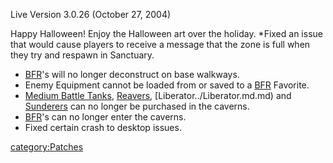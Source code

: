Live Version 3.0.26 (October 27, 2004)

Happy Halloween! Enjoy the Halloween art over the holiday. \*Fixed an
issue that would cause players to receive a message that the zone is
full when they try and respawn in Sanctuary.

- [BFR](../BFR.md)'s will no longer deconstruct on base walkways.
- Enemy Equipment cannot be loaded from or saved to a
  [BFR](../BFR.md) Favorite.
- [Medium Battle Tanks](../Medium_Battle_Tank.md),
  [Reavers](../Reaver.md), [Liberator../Liberator.md.md) and
  [Sunderers](../Sunderer.md) can no longer be purchased in the
  caverns.
- [BFR](../BFR.md)'s can no longer enter the caverns.
- Fixed certain crash to desktop issues.

[category:Patches](category:Patches.md)
